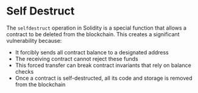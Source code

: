 # Self Destruct
The `selfdestruct` operation in Solidity is a special function that allows a contract to be deleted from the blockchain. This creates a significant vulnerability because:
- It forcibly sends all contract balance to a designated address
- The receiving contract cannot reject these funds
- This forced transfer can break contract invariants that rely on balance checks
- Once a contract is self-destructed, all its code and storage is removed from the blockchain
